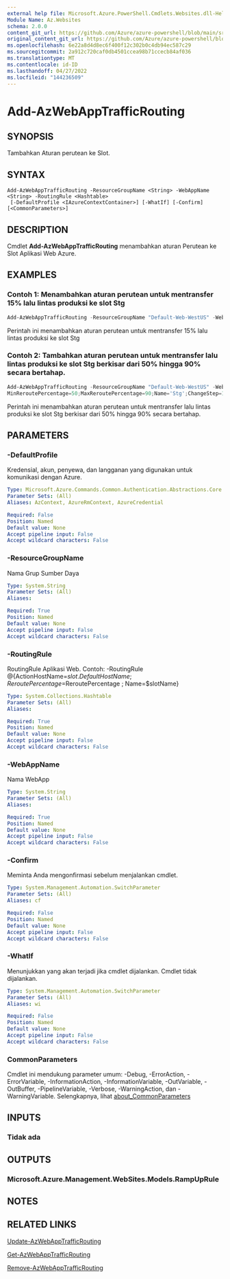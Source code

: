 ```yaml
---
external help file: Microsoft.Azure.PowerShell.Cmdlets.Websites.dll-Help.xml
Module Name: Az.Websites
schema: 2.0.0
content_git_url: https://github.com/Azure/azure-powershell/blob/main/src/Websites/Websites/help/Add-AzWebAppTrafficRouting.md
original_content_git_url: https://github.com/Azure/azure-powershell/blob/main/src/Websites/Websites/help/Add-AzWebAppTrafficRouting.md
ms.openlocfilehash: 6e22a8d4d8ec6f400f12c302b0c4db94ec587c29
ms.sourcegitcommit: 2a912c720caf0db4501ccea98b71ccecb84af036
ms.translationtype: MT
ms.contentlocale: id-ID
ms.lasthandoff: 04/27/2022
ms.locfileid: "144236509"
---
```

# Add-AzWebAppTrafficRouting

## SYNOPSIS
Tambahkan Aturan perutean ke Slot.

## SYNTAX

```
Add-AzWebAppTrafficRouting -ResourceGroupName <String> -WebAppName <String> -RoutingRule <Hashtable>
 [-DefaultProfile <IAzureContextContainer>] [-WhatIf] [-Confirm] [<CommonParameters>]
```

## DESCRIPTION
Cmdlet **Add-AzWebAppTrafficRouting** menambahkan aturan Perutean ke Slot Aplikasi Web Azure.

## EXAMPLES

### Contoh 1: Menambahkan aturan perutean untuk mentransfer 15% lalu lintas produksi ke slot Stg
```powershell
Add-AzWebAppTrafficRouting -ResourceGroupName "Default-Web-WestUS" -WebAppName "ContosoSite" -RoutingRule @{ActionHostName='XXXX.azurewebsites.net';ReroutePercentage=15;Name='Stg'}
```

Perintah ini menambahkan aturan perutean untuk mentransfer 15% lalu lintas produksi ke slot Stg

### Contoh 2: Tambahkan aturan perutean untuk mentransfer lalu lintas produksi ke slot Stg berkisar dari 50% hingga 90% secara bertahap.
```powershell
Add-AzWebAppTrafficRouting -ResourceGroupName "Default-Web-WestUS" -WebAppName "ContosoSite" -RoutingRule @{ActionHostName='XXXX.azurewebsites.net';ReroutePercentage=50;ChangeIntervalInMinutes=1;
MinReroutePercentage=50;MaxReroutePercentage=90;Name='Stg';ChangeStep=10}
```

Perintah ini menambahkan aturan perutean untuk mentransfer lalu lintas produksi ke slot Stg berkisar dari 50% hingga 90% secara bertahap.

## PARAMETERS

### -DefaultProfile
Kredensial, akun, penyewa, dan langganan yang digunakan untuk komunikasi dengan Azure.

```yaml
Type: Microsoft.Azure.Commands.Common.Authentication.Abstractions.Core.IAzureContextContainer
Parameter Sets: (All)
Aliases: AzContext, AzureRmContext, AzureCredential

Required: False
Position: Named
Default value: None
Accept pipeline input: False
Accept wildcard characters: False
```

### -ResourceGroupName
Nama Grup Sumber Daya

```yaml
Type: System.String
Parameter Sets: (All)
Aliases:

Required: True
Position: Named
Default value: None
Accept pipeline input: False
Accept wildcard characters: False
```

### -RoutingRule
RoutingRule Aplikasi Web.
Contoh: -RoutingRule @{ActionHostName=$slot. DefaultHostName ; ReroutePercentage=$ReroutePercentage ; Name=$slotName}

```yaml
Type: System.Collections.Hashtable
Parameter Sets: (All)
Aliases:

Required: True
Position: Named
Default value: None
Accept pipeline input: False
Accept wildcard characters: False
```

### -WebAppName
Nama WebApp

```yaml
Type: System.String
Parameter Sets: (All)
Aliases:

Required: True
Position: Named
Default value: None
Accept pipeline input: False
Accept wildcard characters: False
```

### -Confirm
Meminta Anda mengonfirmasi sebelum menjalankan cmdlet.

```yaml
Type: System.Management.Automation.SwitchParameter
Parameter Sets: (All)
Aliases: cf

Required: False
Position: Named
Default value: None
Accept pipeline input: False
Accept wildcard characters: False
```

### -WhatIf
Menunjukkan yang akan terjadi jika cmdlet dijalankan.
Cmdlet tidak dijalankan.

```yaml
Type: System.Management.Automation.SwitchParameter
Parameter Sets: (All)
Aliases: wi

Required: False
Position: Named
Default value: None
Accept pipeline input: False
Accept wildcard characters: False
```

### CommonParameters
Cmdlet ini mendukung parameter umum: -Debug, -ErrorAction, -ErrorVariable, -InformationAction, -InformationVariable, -OutVariable, -OutBuffer, -PipelineVariable, -Verbose, -WarningAction, dan -WarningVariable. Selengkapnya, lihat [about_CommonParameters](http://go.microsoft.com/fwlink/?LinkID=113216)

## INPUTS

### Tidak ada

## OUTPUTS

### Microsoft.Azure.Management.WebSites.Models.RampUpRule

## NOTES

## RELATED LINKS

[Update-AzWebAppTrafficRouting](./Update-AzWebAppTrafficRouting.md)

[Get-AzWebAppTrafficRouting](./Get-AzWebAppTrafficRouting.md)

[Remove-AzWebAppTrafficRouting](./Remove-AzWebAppTrafficRouting.md)

